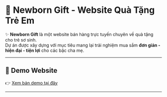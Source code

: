 # 🎁 Newborn Gift - Website Quà Tặng Trẻ Em  

✨ **Newborn Gift** là một website bán hàng trực tuyến chuyên về quà tặng cho trẻ sơ sinh.  
Dự án được xây dựng với mục tiêu mang lại trải nghiệm mua sắm **đơn giản - hiện đại - tiện lợi** cho các bậc cha mẹ.  

---

## 🚀 Demo Website
👉 [Xem bản demo tại đây](https://your-demo-link.com)  

---